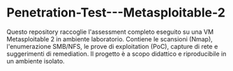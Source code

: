 # Penetration-Test---Metasploitable-2
Questo repository raccoglie l'assessment completo eseguito su una VM Metasploitable 2 in ambiente laboratorio. Contiene le scansioni (Nmap), l'enumerazione SMB/NFS, le prove di exploitation (PoC), capture di rete e suggerimenti di remediation. Il progetto è a scopo didattico e riproducibile in un ambiente isolato.
